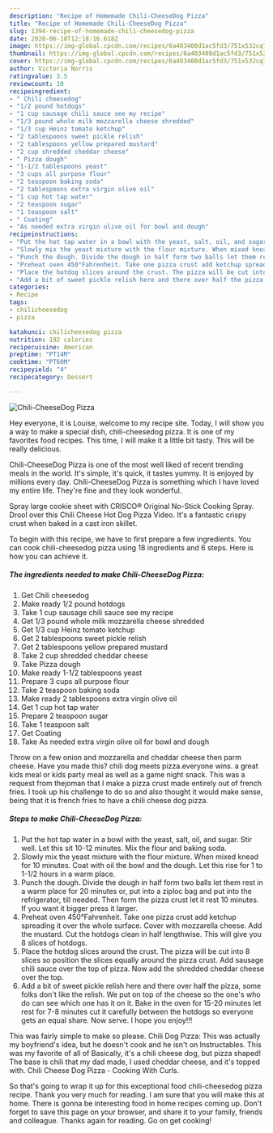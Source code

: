 ```yaml
---
description: "Recipe of Homemade Chili-CheeseDog Pizza"
title: "Recipe of Homemade Chili-CheeseDog Pizza"
slug: 1394-recipe-of-homemade-chili-cheesedog-pizza
date: 2020-06-18T12:18:16.618Z
image: https://img-global.cpcdn.com/recipes/6a403408d1ac5fd3/751x532cq70/chili-cheesedog-pizza-recipe-main-photo.jpg
thumbnail: https://img-global.cpcdn.com/recipes/6a403408d1ac5fd3/751x532cq70/chili-cheesedog-pizza-recipe-main-photo.jpg
cover: https://img-global.cpcdn.com/recipes/6a403408d1ac5fd3/751x532cq70/chili-cheesedog-pizza-recipe-main-photo.jpg
author: Victoria Norris
ratingvalue: 3.5
reviewcount: 10
recipeingredient:
- " Chili cheesedog"
- "1/2 pound hotdogs"
- "1 cup sausage chili sauce see my recipe"
- "1/3 pound whole milk mozzarella cheese shredded"
- "1/3 cup Heinz tomato ketchup"
- "2 tablespoons sweet pickle relish"
- "2 tablespoons yellow prepared mustard"
- "2 cup shredded cheddar cheese"
- " Pizza dough"
- "1-1/2 tablespoons yeast"
- "3 cups all purpose flour"
- "2 teaspoon baking soda"
- "2 tablespoons extra virgin olive oil"
- "1 cup hot tap water"
- "2 teaspoon sugar"
- "1 teaspoon salt"
- " Coating"
- "As needed extra virgin olive oil for bowl and dough"
recipeinstructions:
- "Put the hot tap water in a bowl with the yeast, salt, oil, and sugar. Stir well. Let this sit 10-12 minutes. Mix the flour and baking soda."
- "Slowly mix the yeast mixture with the flour mixture. When mixed knead for 10 minutes. Coat with oil the bowl and the dough. Let this rise for 1 to 1-1/2 hours in a warm place."
- "Punch the dough. Divide the dough in half form two balls let them rest in a warm place for 20 minutes or, put into a ziploc bag and put into the refrigerator, till needed. Then form the pizza crust let it rest 10 minutes. If you want it bigger press it larger."
- "Preheat oven 450°Fahrenheit. Take one pizza crust add ketchup spreading it over the whole surface. Cover with mozzarella cheese. Add the mustard. Cut the hotdogs clean in half lengthwise. This will give you 8 slices of hotdogs."
- "Place the hotdog slices around the crust. The pizza will be cut into 8 slices so position the slices equally around the pizza crust. Add sausage chili sauce over the top of pizza. Now add the shredded cheddar cheese over the top."
- "Add a bit of sweet pickle relish here and there over half the pizza, some folks don&#39;t like the relish. We put on top of the cheese so the one&#39;s who do can see which one has it on it. Bake in the oven for 15-20 minutes let rest for 7-8 minutes cut it carefully between the hotdogs so everyone gets an equal share. Now serve. I hope you enjoy!!!"
categories:
- Recipe
tags:
- chilicheesedog
- pizza

katakunci: chilicheesedog pizza 
nutrition: 192 calories
recipecuisine: American
preptime: "PT14M"
cooktime: "PT60M"
recipeyield: "4"
recipecategory: Dessert

---
```



![Chili-CheeseDog Pizza](https://img-global.cpcdn.com/recipes/6a403408d1ac5fd3/751x532cq70/chili-cheesedog-pizza-recipe-main-photo.jpg)

Hey everyone, it is Louise, welcome to my recipe site. Today, I will show you a way to make a special dish, chili-cheesedog pizza. It is one of my favorites food recipes. This time, I will make it a little bit tasty. This will be really delicious.

Chili-CheeseDog Pizza is one of the most well liked of recent trending meals in the world. It's simple, it's quick, it tastes yummy. It is enjoyed by millions every day. Chili-CheeseDog Pizza is something which I have loved my entire life. They're fine and they look wonderful.

Spray large cookie sheet with CRISCO® Original No-Stick Cooking Spray. Drool over this Chili Cheese Hot Dog Pizza Video. It&#39;s a fantastic crispy crust when baked in a cast iron skillet.


To begin with this recipe, we have to first prepare a few ingredients. You can cook chili-cheesedog pizza using 18 ingredients and 6 steps. Here is how you can achieve it.

<!--inarticleads1-->

##### The ingredients needed to make Chili-CheeseDog Pizza:

1. Get  Chili cheesedog
1. Make ready 1/2 pound hotdogs
1. Take 1 cup sausage chili sauce see my recipe
1. Get 1/3 pound whole milk mozzarella cheese shredded
1. Get 1/3 cup Heinz tomato ketchup
1. Get 2 tablespoons sweet pickle relish
1. Get 2 tablespoons yellow prepared mustard
1. Take 2 cup shredded cheddar cheese
1. Take  Pizza dough
1. Make ready 1-1/2 tablespoons yeast
1. Prepare 3 cups all purpose flour
1. Take 2 teaspoon baking soda
1. Make ready 2 tablespoons extra virgin olive oil
1. Get 1 cup hot tap water
1. Prepare 2 teaspoon sugar
1. Take 1 teaspoon salt
1. Get  Coating
1. Take As needed extra virgin olive oil for bowl and dough


Throw on a few onion and mozzarella and cheddar cheese then parm cheese. Have you made this? chili dog meets pizza.everyone wins. a great kids meal or kids party meal as well as a game night snack. This was a request from thejoman that I make a pizza crust made entirely out of french fries. I took up his challenge to do so and also thought it would make sense, being that it is french fries to have a chili cheese dog pizza. 

<!--inarticleads2-->

##### Steps to make Chili-CheeseDog Pizza:

1. Put the hot tap water in a bowl with the yeast, salt, oil, and sugar. Stir well. Let this sit 10-12 minutes. Mix the flour and baking soda.
1. Slowly mix the yeast mixture with the flour mixture. When mixed knead for 10 minutes. Coat with oil the bowl and the dough. Let this rise for 1 to 1-1/2 hours in a warm place.
1. Punch the dough. Divide the dough in half form two balls let them rest in a warm place for 20 minutes or, put into a ziploc bag and put into the refrigerator, till needed. Then form the pizza crust let it rest 10 minutes. If you want it bigger press it larger.
1. Preheat oven 450°Fahrenheit. Take one pizza crust add ketchup spreading it over the whole surface. Cover with mozzarella cheese. Add the mustard. Cut the hotdogs clean in half lengthwise. This will give you 8 slices of hotdogs.
1. Place the hotdog slices around the crust. The pizza will be cut into 8 slices so position the slices equally around the pizza crust. Add sausage chili sauce over the top of pizza. Now add the shredded cheddar cheese over the top.
1. Add a bit of sweet pickle relish here and there over half the pizza, some folks don&#39;t like the relish. We put on top of the cheese so the one&#39;s who do can see which one has it on it. Bake in the oven for 15-20 minutes let rest for 7-8 minutes cut it carefully between the hotdogs so everyone gets an equal share. Now serve. I hope you enjoy!!!


This was fairly simple to make so please. Chili Dog Pizza: This was actually my boyfriend&#39;s idea, but he doesn&#39;t cook and he isn&#39;t on Instructables. This was my favorite of all of Basically, it&#39;s a chili cheese dog, but pizza shaped! The base is chili that my dad made, I used cheddar cheese, and it&#39;s topped with. Chili Cheese Dog Pizza - Cooking With Curls. 

So that's going to wrap it up for this exceptional food chili-cheesedog pizza recipe. Thank you very much for reading. I am sure that you will make this at home. There is gonna be interesting food in home recipes coming up. Don't forget to save this page on your browser, and share it to your family, friends and colleague. Thanks again for reading. Go on get cooking!
